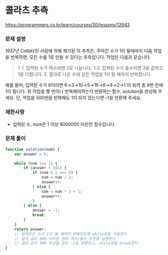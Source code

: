# 콜라츠 추측

https://programmers.co.kr/learn/courses/30/lessons/12943

### 문제 설명

1937년 Collatz란 사람에 의해 제기된 이 추측은, 주어진 수가 1이 될때까지 다음 작업을 반복하면, 모든 수를 1로 만들 수 있다는 추측입니다. 작업은 다음과 같습니다.

> 1-1. 입력된 수가 짝수라면 2로 나눕니다.
> 1-2. 입력된 수가 홀수라면 3을 곱하고 1을 더합니다. 2. 결과로 나온 수에 같은 작업을 1이 될 때까지 반복합니다.

예를 들어, 입력된 수가 6이라면 6→3→10→5→16→8→4→2→1 이 되어 총 8번 만에 1이 됩니다. 위 작업을 몇 번이나 반복해야하는지 반환하는 함수, solution을 완성해 주세요. 단, 작업을 500번을 반복해도 1이 되지 않는다면 –1을 반환해 주세요.

### 제한사항

- 입력된 수, num은 1 이상 8000000 미만인 정수입니다.

### 문제 풀이

```jsx
function solution(num) {
	var answer = 0;

	while (num !== 1) {
		if (answer < 501) {
			if (num % 2 === 0) {
				num = num / 2;
				answer++;
			} else {
				num = num * 3 + 1;
				answer++;
			}
		} else {
			answer = -1;
			break;
		}
	}
	return answer;
	// 입력받은 수가 1이 욀 때까지 반복되도록 while문을 사용한다
	// 결과 값이 500 이하일 경우 짝수/홀수 조건을 실행한다
	// 결과 값이 500 이상일 경우 -1을 반환하고, while문을 break한다
}
```
